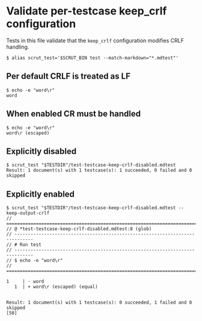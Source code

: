 # Validate per-testcase keep_crlf configuration

Tests in this file validate that the `keep_crlf` configuration modifies CRLF handling.

```scrut
$ alias scrut_test='$SCRUT_BIN test --match-markdown="*.mdtest"'
```

## Per default CRLF is treated as LF

```scrut
$ echo -e "word\r"
word
```

## When enabled CR must be handled

```scrut {keep_crlf: true}
$ echo -e "word\r"
word\r (escaped)
```

## Explicitly disabled

```scrut
$ scrut_test "$TESTDIR"/test-testcase-keep-crlf-disabled.mdtest
Result: 1 document(s) with 1 testcase(s): 1 succeeded, 0 failed and 0 skipped
```

## Explicitly enabled

```scrut
$ scrut_test "$TESTDIR"/test-testcase-keep-crlf-disabled.mdtest --keep-output-crlf
// =============================================================================
// @ *test-testcase-keep-crlf-disabled.mdtest:8 (glob)
// -----------------------------------------------------------------------------
// # Run test
// -----------------------------------------------------------------------------
// $ echo -e "word\r"
// =============================================================================

1     | - word
   1  | + word\r (escaped) (equal)


Result: 1 document(s) with 1 testcase(s): 0 succeeded, 1 failed and 0 skipped
[50]
```
